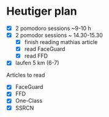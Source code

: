 
# Heutiger plan 

- [x] 2 pomodoro sessions ~9-10 h
- [x] 2 pomodor sessions ~ 14.30-15.30
	- [x] finish reading mathias article
	- [x] read FaceGuard
	- [x] read FFD
- [x] laufen 5 km  (6-7)

Articles to read 
- [x] FaceGuard
- [x] FFD
- [x] One-Class
- [x] SSRCN
